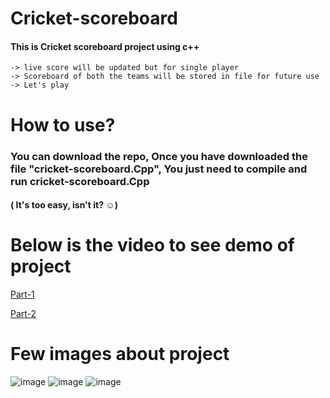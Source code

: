 # Cricket-scoreboard

#### This is Cricket scoreboard project using c++ 
  
    -> live score will be updated but for single player
    -> Scoreboard of both the teams will be stored in file for future use 
    -> Let's play

# How to use?
### You can download the repo, Once you have downloaded the file "cricket-scoreboard.Cpp", You just need to compile and run cricket-scoreboard.Cpp
#### ( It's too easy, isn't it? ☺)

# Below is the video to see demo of project

[Part-1](https://drive.google.com/file/d/1M914SMeuI17HnfBAHtiA-SeEaixV7Kv1/view?usp=sharing)

[Part-2](https://drive.google.com/file/d/1DP5C-nS2PJN5GahT1Z_1SLJtmPTnRAsb/view?usp=sharing)

# Few images about project
![image](https://user-images.githubusercontent.com/101836754/180621768-eb0ba3f6-79e4-43cb-96f4-623c8863a065.png)
![image](https://user-images.githubusercontent.com/101836754/180621778-fd0bdb33-8ed4-4b42-a83f-f9f9c2139dd3.png)
![image](https://user-images.githubusercontent.com/101836754/180621791-dd457178-aa6a-45e4-817b-03ab780e916f.png)




